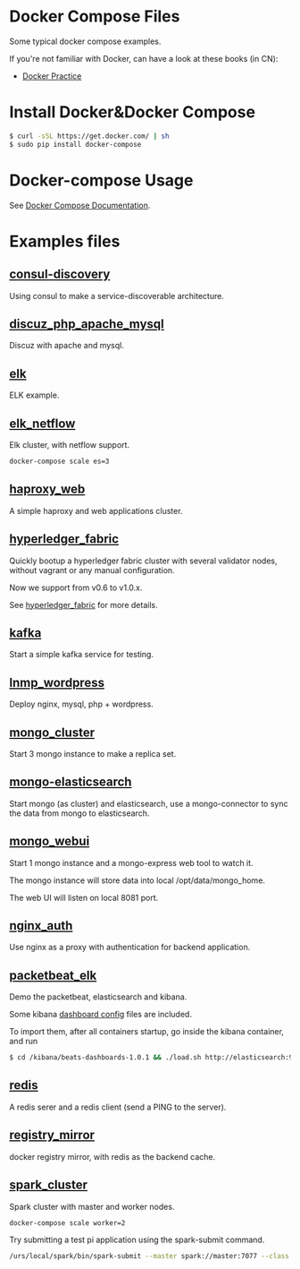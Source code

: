 Docker Compose Files
===
Some typical docker compose examples.

If you're not familiar with Docker, can have a look at these books (in CN):

* [Docker Practice](https://github.com/yeasy/docker_practice)

# Install Docker&Docker Compose

```bash
$ curl -sSL https://get.docker.com/ | sh
$ sudo pip install docker-compose
```

# Docker-compose Usage
See [Docker Compose Documentation](https://docs.docker.com/compose/).


# Examples files

## [consul-discovery](consul-discovery)
Using consul to make a service-discoverable architecture.

## [discuz_php_apache_mysql](discuz_php_apache_mysql)
Discuz with apache and mysql.

## [elk](elk)
ELK example.


## [elk_netflow](elk_netflow)
Elk cluster, with netflow support.
```sh
docker-compose scale es=3
```

## [haproxy_web](haproxy_web)
A simple haproxy and web applications cluster.

## [hyperledger_fabric](hyperledger_fabric)
Quickly bootup a hyperledger fabric cluster with several validator nodes, without vagrant or any manual configuration.

Now we support from v0.6 to v1.0.x.

See [hyperledger_fabric](hyperledger_fabric) for more details.

## [kafka](kafka)
Start a simple kafka service for testing.

## [lnmp_wordpress](lnmp_wordress)
Deploy nginx, mysql, php + wordpress.

## [mongo_cluster](mongo_cluster)
Start 3 mongo instance to make a replica set.

## [mongo-elasticsearch](mongo-elasticsearch)
Start mongo (as cluster) and elasticsearch, use a mongo-connector to sync the data from mongo to elasticsearch.

## [mongo_webui](mongo_webui)
Start 1 mongo instance and a mongo-express web tool to watch it.

The mongo instance will store data into local /opt/data/mongo_home.

The web UI will listen on local 8081 port.

## [nginx_auth](nginx_auth)
Use nginx as a proxy with authentication for backend application.

## [packetbeat_elk](packetbeat_elk)
Demo the packetbeat, elasticsearch and kibana.

Some kibana [dashboard config](https://github.com/elastic/beats-dashboards) files are included.

To import them, after all containers startup, go inside the kibana container, and run
```sh
$ cd /kibana/beats-dashboards-1.0.1 && ./load.sh http://elasticsearch:9200
```

## [redis](redis)
A redis serer and a redis client (send a PING to the server).

## [registry_mirror](registry_mirror)
docker registry mirror, with redis as the backend cache.

## [spark_cluster](spark_cluster)
Spark cluster with master and worker nodes.
```sh
docker-compose scale worker=2
```
Try submitting a test pi application using the spark-submit command.
```sh
/urs/local/spark/bin/spark-submit --master spark://master:7077 --class org.apache.spark.examples.SparkPi /usr/local/spark/lib/spark-examples-1.4.0-hadoop2.6.0.jar 1000
```
